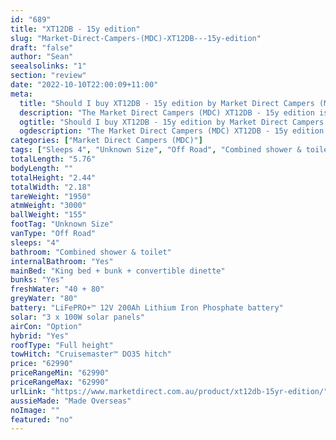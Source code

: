 ```yaml
---
id: "689"
title: "XT12DB - 15y edition"
slug: "Market-Direct-Campers-(MDC)-XT12DB---15y-edition"
draft: "false"
author: "Sean"
seealsolinks: "1"
section: "review"
date: "2022-10-10T22:00:09+11:00"
meta:
  title: "Should I buy XT12DB - 15y edition by Market Direct Campers (MDC)?"
  description: "The Market Direct Campers (MDC) XT12DB - 15y edition is classed as Off Road, and sleeps 4 people. It is Made Overseas and comes in at Unknown Size. It generally has Combined shower & toilet."
  ogtitle: "Should I buy XT12DB - 15y edition by Market Direct Campers (MDC)?"
  ogdescription: "The Market Direct Campers (MDC) XT12DB - 15y edition is classed as Off Road, and sleeps 4 people. It is Made Overseas and comes in at Unknown Size. It generally has Combined shower & toilet."
categories: ["Market Direct Campers (MDC)"]
tags: ["Sleeps 4", "Unknown Size", "Off Road", "Combined shower & toilet", "Full height", "60 - 70k"]
totalLength: "5.76"
bodyLength: ""
totalHeight: "2.44"
totalWidth: "2.18"
tareWeight: "1950"
atmWeight: "3000"
ballWeight: "155"
footTag: "Unknown Size"
vanType: "Off Road"
sleeps: "4"
bathroom: "Combined shower & toilet"
internalBathroom: "Yes"
mainBed: "King bed + bunk + convertible dinette"
bunks: "Yes"
freshWater: "40 + 80"
greyWater: "80"
battery: "LiFePRO+™ 12V 200Ah Lithium Iron Phosphate battery"
solar: "3 x 100W solar panels"
airCon: "Option"
hybrid: "Yes"
roofType: "Full height"
towHitch: "Cruisemaster™ DO35 hitch"
price: "62990"
priceRangeMin: "62990"
priceRangeMax: "62990"
urlLink: "https://www.marketdirect.com.au/product/xt12db-15yr-edition/"
aussieMade: "Made Overseas"
noImage: ""
featured: "no"
---
```

